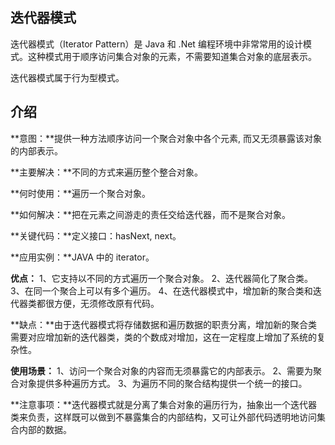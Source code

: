 ## 迭代器模式

迭代器模式（Iterator Pattern）是 Java 和 .Net 编程环境中非常常用的设计模式。这种模式用于顺序访问集合对象的元素，不需要知道集合对象的底层表示。

迭代器模式属于行为型模式。

## 介绍

**意图：**提供一种方法顺序访问一个聚合对象中各个元素, 而又无须暴露该对象的内部表示。

**主要解决：**不同的方式来遍历整个整合对象。

**何时使用：**遍历一个聚合对象。

**如何解决：**把在元素之间游走的责任交给迭代器，而不是聚合对象。

**关键代码：**定义接口：hasNext, next。

**应用实例：**JAVA 中的 iterator。

**优点：** 1、它支持以不同的方式遍历一个聚合对象。 2、迭代器简化了聚合类。 3、在同一个聚合上可以有多个遍历。 4、在迭代器模式中，增加新的聚合类和迭代器类都很方便，无须修改原有代码。

**缺点：**由于迭代器模式将存储数据和遍历数据的职责分离，增加新的聚合类需要对应增加新的迭代器类，类的个数成对增加，这在一定程度上增加了系统的复杂性。

**使用场景：** 1、访问一个聚合对象的内容而无须暴露它的内部表示。 2、需要为聚合对象提供多种遍历方式。 3、为遍历不同的聚合结构提供一个统一的接口。

**注意事项：**迭代器模式就是分离了集合对象的遍历行为，抽象出一个迭代器类来负责，这样既可以做到不暴露集合的内部结构，又可让外部代码透明地访问集合内部的数据。
